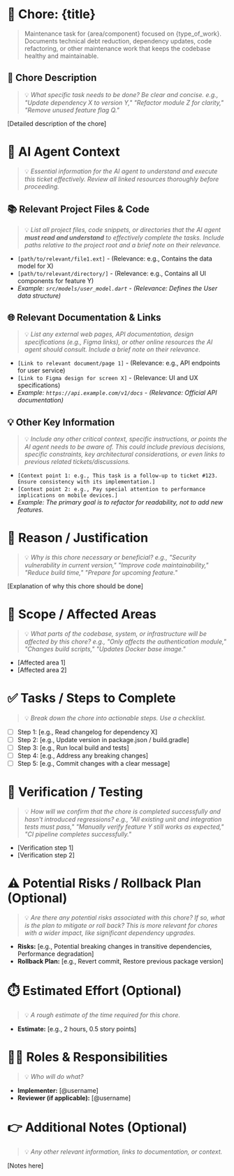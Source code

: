 # 🧹 Chore: {title}

> Maintenance task for {area/component} focused on {type_of_work}. Documents technical debt reduction, dependency updates, code refactoring, or other maintenance work that keeps the codebase healthy and maintainable.

## 🧹 Chore Description
> 💡 *What specific task needs to be done? Be clear and concise.*
> *e.g., "Update dependency X to version Y," "Refactor module Z for clarity," "Remove unused feature flag Q."*

[Detailed description of the chore]

# 🤖 AI Agent Context
> 💡 *Essential information for the AI agent to understand and execute this ticket effectively. Review all linked resources thoroughly before proceeding.*

## 📚 Relevant Project Files & Code
> 💡 *List all project files, code snippets, or directories that the AI agent **must read and understand** to effectively complete the tasks. Include paths relative to the project root and a brief note on their relevance.*
*   `[path/to/relevant/file1.ext]` - (Relevance: e.g., Contains the data model for X)
*   `[path/to/relevant/directory/]` - (Relevance: e.g., Contains all UI components for feature Y)
*   *Example: `src/models/user_model.dart` - (Relevance: Defines the User data structure)*

## 🌐 Relevant Documentation & Links
> 💡 *List any external web pages, API documentation, design specifications (e.g., Figma links), or other online resources the AI agent should consult. Include a brief note on their relevance.*
*   `[Link to relevant document/page 1]` - (Relevance: e.g., API endpoints for user service)
*   `[Link to Figma design for screen X]` - (Relevance: UI and UX specifications)
*   *Example: `https://api.example.com/v1/docs` - (Relevance: Official API documentation)*

## 💡 Other Key Information
> 💡 *Include any other critical context, specific instructions, or points the AI agent needs to be aware of. This could include previous decisions, specific constraints, key architectural considerations, or even links to previous related tickets/discussions.*
*   `[Context point 1: e.g., This task is a follow-up to ticket #123. Ensure consistency with its implementation.]`
*   `[Context point 2: e.g., Pay special attention to performance implications on mobile devices.]`
*   *Example: The primary goal is to refactor for readability, not to add new features.*

# 🧐 Reason / Justification
> 💡 *Why is this chore necessary or beneficial?*
> *e.g., "Security vulnerability in current version," "Improve code maintainability," "Reduce build time," "Prepare for upcoming feature."*

[Explanation of why this chore should be done]

# 🎯 Scope / Affected Areas
> 💡 *What parts of the codebase, system, or infrastructure will be affected by this chore?*
> *e.g., "Only affects the authentication module," "Changes build scripts," "Updates Docker base image."*

*   [Affected area 1]
*   [Affected area 2]

# ✅ Tasks / Steps to Complete
> 💡 *Break down the chore into actionable steps. Use a checklist.*

- [ ] Step 1: [e.g., Read changelog for dependency X]
- [ ] Step 2: [e.g., Update version in package.json / build.gradle]
- [ ] Step 3: [e.g., Run local build and tests]
- [ ] Step 4: [e.g., Address any breaking changes]
- [ ] Step 5: [e.g., Commit changes with a clear message]

# 🧪 Verification / Testing
> 💡 *How will we confirm that the chore is completed successfully and hasn't introduced regressions?*
> *e.g., "All existing unit and integration tests must pass," "Manually verify feature Y still works as expected," "CI pipeline completes successfully."*

*   [Verification step 1]
*   [Verification step 2]

# ⚠️ Potential Risks / Rollback Plan (Optional)
> 💡 *Are there any potential risks associated with this chore? If so, what is the plan to mitigate or roll back?*
> *This is more relevant for chores with a wider impact, like significant dependency upgrades.*

*   **Risks:** [e.g., Potential breaking changes in transitive dependencies, Performance degradation]
*   **Rollback Plan:** [e.g., Revert commit, Restore previous package version]

# ⏱️ Estimated Effort (Optional)
> 💡 *A rough estimate of the time required for this chore.*

*   **Estimate:** [e.g., 2 hours, 0.5 story points]

# 🧑‍💻 Roles & Responsibilities
> 💡 *Who will do what?*

*   **Implementer:** [@username]
*   **Reviewer (if applicable):** [@username]

# 👉️ Additional Notes (Optional)
> 💡 *Any other relevant information, links to documentation, or context.*

[Notes here]
